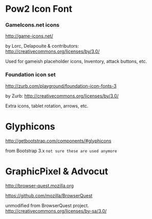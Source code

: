 
# Pow2 Icon Font

### GameIcons.net icons

http://game-icons.net/

by Lorc, Delapouite & contributors: http://creativecommons.org/licenses/by/3.0/

Used for gameish placeholder icons, Inventory, attack buttons, etc.


### Foundation icon set

http://zurb.com/playground/foundation-icon-fonts-3

by Zurb: http://creativecommons.org/licenses/by/3.0/

Extra icons, tablet rotation, arrows, etc.

# Glyphicons

http://getbootstrap.com/components/#glyphicons

from Bootstrap 3.x `not sure these are used anymore`

# GraphicPixel & Advocut

http://browser-quest.mozilla.org

https://github.com/mozilla/BrowserQuest

unmodified from BrowserQuest project.  http://creativecommons.org/licenses/by-sa/3.0/

